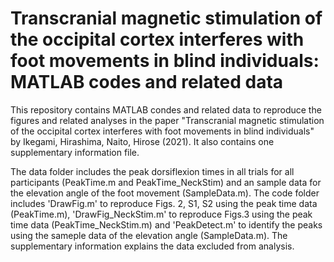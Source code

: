 # Transcranial magnetic stimulation of the occipital cortex interferes with foot movements in blind individuals: MATLAB codes and related data
This repository contains MATLAB condes and related data to reproduce the figures and related analyses in the paper "Transcranial magnetic stimulation of the occipital cortex interferes with foot movements in blind individuals" by Ikegami, Hirashima, Naito, Hirose (2021). It also contains one supplementary information file.  

The data folder includes the peak dorsiflexion times in all trials for all participants (PeakTime.m and PeakTime_NeckStim) and an sample data for the elevation angle of the foot movement (SampleData.m). The code folder includes 'DrawFig.m' to reproduce Figs. 2, S1, S2 using the peak time data (PeakTime.m), 'DrawFig_NeckStim.m' to reproduce Figs.3 using the peak time data (PeakTime_NeckStim.m) and 'PeakDetect.m' to identify the peaks using the sameple data of the elevation angle (SampleData.m). The supplementary information explains the data excluded from analysis. 

